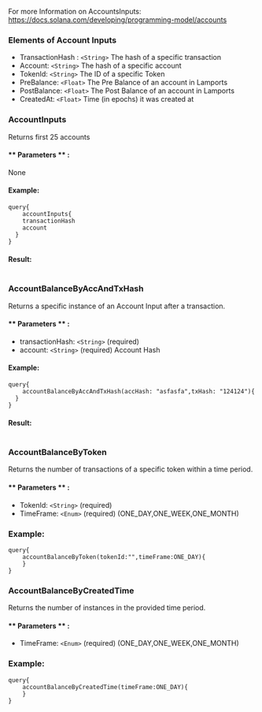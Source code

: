 For more Information on AccountsInputs: https://docs.solana.com/developing/programming-model/accounts



### Elements of Account Inputs
* TransactionHash : `<String>` The hash of a specific transaction
* Account: `<String>` The hash of a specific account
* TokenId: `<String>` The ID of a specific Token
* PreBalance: `<Float>` The Pre Balance of an account in Lamports
* PostBalance: `<Float>` The Post Balance of an account in Lamports
* CreatedAt: `<Float>` Time (in epochs) it was created at  


### AccountInputs
Returns first 25 accounts

#### ** Parameters ** : 

None 

#### Example:
```
query{
	accountInputs{
    transactionHash
    account
  }
}
```


#### Result:
```

```

### AccountBalanceByAccAndTxHash
Returns a specific instance of an Account Input after a transaction.

#### ** Parameters ** : 
* transactionHash: `<String>` (required)
* account: `<String>` (required) Account Hash

#### Example:
```
query{
	accountBalanceByAccAndTxHash(accHash: "asfasfa",txHash: "124124"){
  }
}
```

#### Result:
```

```


### AccountBalanceByToken
Returns the number of transactions of a specific token within a time period.

#### ** Parameters ** : 
* TokenId: `<String>` (required)
* TimeFrame: `<Enum>` (required) (ONE_DAY,ONE_WEEK,ONE_MONTH)


### Example: 
```
query{
	accountBalanceByToken(tokenId:"",timeFrame:ONE_DAY){
	}
}
```

### AccountBalanceByCreatedTime
Returns the number of instances in the provided time period.

#### ** Parameters ** : 
* TimeFrame: `<Enum>` (required) (ONE_DAY,ONE_WEEK,ONE_MONTH)

### Example: 
```
query{
	accountBalanceByCreatedTime(timeFrame:ONE_DAY){
	}
}
```






